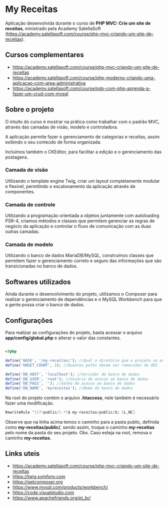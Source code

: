 # My Receitas

Aplicação desenvolvida durante o curso de **PHP MVC: Crie um site de receitas**, ministrado pela Academy SatellaSoft (https://academy.satellasoft.com/course/php-mvc-criando-um-site-de-receitas).

## Cursos complementares

* https://academy.satellasoft.com/course/php-mvc-criando-um-site-de-receitas
* https://academy.satellasoft.com/course/php-moderno-criando-uma-aplicacao-com-area-administrativa
* https://academy.satellasoft.com/course/pdo-com-php-aprenda-a-fazer-um-crud-com-mysql

## Sobre o projeto

O intuito do curso é mostrar na prática como trabalhar com o padrão MVC, através das camadas de visão, modelo e controladora.

A aplicação permite fazer o gerenciamento de categorias e receitas, assim exibindo o seu conteúdo de forma organizada.

Incluímos também o CKEditor, para facilitar a edição e o gerenciamento das postagens.

### Camada de visão

Utilizando o template engine Twig, criar um layout completamente modular e flexível, permitindo o escalonamento da aplicação através de componentes.

### Camada de controle

Utilizando a programação orientada a objetos juntamente com autoloading PSR-4, criamos métodos e classes que permitem gerenciar as regras de negócio da aplicação e controlar o fluxo de comunicação com as duas outras camadas.

### Camada de modelo

Utilizando o banco de dados MariaDB/MySQL, construímos classes que permitem fazer o gerenciamento correto e seguro das informações que são transicionadas no banco de dados.

## Softwares utilizados

Ainda durante o desenvolvimento do projeto, utilizamos o Composer para realizar o gerenciamento de dependências e o MySQL Workbench para que a gente possa criar o banco de dados.

## Configurações

Para realizar as configurações do projeto, basta acessar o arquivo **app/config/global.php** e alterar o valor das constantes.

```php

<?php

define('BASE', '/my-receitas/'); //Qual o diretório que o projeto se encontra
define('UNSET_COUNT', 1); //Quantos paths devem ser removidos da URI

define('DB_HOST', 'localhost'); //Servidor de banco de dados
define('DB_USER', 'root'); //Usuário de acesso ao banco de dados
define('DB_PASS', ''); //Senha de acesso ao banco de dados
define('DB_NAME', 'myreceitas'); //Nome do banco de dados
```

Na root do projeto contém o arquivo **.htaccess**, nele também é necessário fazer uma modificação.

```c
RewriteRule ^((?!public/).*)$ my-receitas/public/$1 [L,NC]
```

Observe que na linha acima temos o caminho para a pasta public, definida como **my-receitas/public/**, sendo assim, troque o caminho **my-receitas** pelo nome da pasta do seu projeto. Obs. Caso esteja na root, remova o caminho **my-receitas**.

## Links uteis

* https://academy.satellasoft.com/course/php-mvc-criando-um-site-de-receitas
* https://twig.symfony.com
* https://getcomposer.org
* https://www.mysql.com/products/workbench/
* https://code.visualstudio.com
* https://www.apachefriends.org/pt_br/
